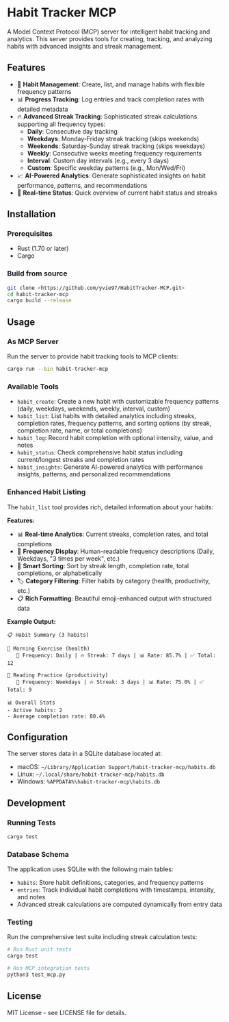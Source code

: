 # Habit Tracker MCP

A Model Context Protocol (MCP) server for intelligent habit tracking and analytics. This server provides tools for creating, tracking, and analyzing habits with advanced insights and streak management.

## Features

- 📝 **Habit Management**: Create, list, and manage habits with flexible frequency patterns
- 📊 **Progress Tracking**: Log entries and track completion rates with detailed metadata
- 🔥 **Advanced Streak Tracking**: Sophisticated streak calculations supporting all frequency types:
  - **Daily**: Consecutive day tracking
  - **Weekdays**: Monday-Friday streak tracking (skips weekends)
  - **Weekends**: Saturday-Sunday streak tracking (skips weekdays)
  - **Weekly**: Consecutive weeks meeting frequency requirements
  - **Interval**: Custom day intervals (e.g., every 3 days)
  - **Custom**: Specific weekday patterns (e.g., Mon/Wed/Fri)
- 📈 **AI-Powered Analytics**: Generate sophisticated insights on habit performance, patterns, and recommendations
- 🎯 **Real-time Status**: Quick overview of current habit status and streaks

## Installation

### Prerequisites

- Rust (1.70 or later)
- Cargo

### Build from source

```bash
git clone <https://github.com/yvie97/HabitTracker-MCP.git>
cd habit-tracker-mcp
cargo build --release
```

## Usage

### As MCP Server

Run the server to provide habit tracking tools to MCP clients:

```bash
cargo run --bin habit-tracker-mcp
```

### Available Tools

- `habit_create`: Create a new habit with customizable frequency patterns (daily, weekdays, weekends, weekly, interval, custom)
- `habit_list`: List habits with detailed analytics including streaks, completion rates, frequency patterns, and sorting options (by streak, completion rate, name, or total completions)
- `habit_log`: Record habit completion with optional intensity, value, and notes
- `habit_status`: Check comprehensive habit status including current/longest streaks and completion rates
- `habit_insights`: Generate AI-powered analytics with performance insights, patterns, and personalized recommendations

### Enhanced Habit Listing

The `habit_list` tool provides rich, detailed information about your habits:

**Features:**
- 📊 **Real-time Analytics**: Current streaks, completion rates, and total completions
- 📅 **Frequency Display**: Human-readable frequency descriptions (Daily, Weekdays, "3 times per week", etc.)
- 🔄 **Smart Sorting**: Sort by streak length, completion rate, total completions, or alphabetically
- 🏷️ **Category Filtering**: Filter habits by category (health, productivity, etc.)
- 📋 **Rich Formatting**: Beautiful emoji-enhanced output with structured data

**Example Output:**
```
📋 Habit Summary (3 habits)

🎯 Morning Exercise (health)
   📅 Frequency: Daily | 🔥 Streak: 7 days | 📊 Rate: 85.7% | ✅ Total: 12

🎯 Reading Practice (productivity)
   📅 Frequency: Weekdays | 🔥 Streak: 3 days | 📊 Rate: 75.0% | ✅ Total: 9

📊 Overall Stats
- Active habits: 2
- Average completion rate: 80.4%
```

## Configuration

The server stores data in a SQLite database located at:
- macOS: `~/Library/Application Support/habit-tracker-mcp/habits.db`
- Linux: `~/.local/share/habit-tracker-mcp/habits.db`
- Windows: `%APPDATA%\habit-tracker-mcp\habits.db`

## Development

### Running Tests

```bash
cargo test
```

### Database Schema

The application uses SQLite with the following main tables:
- `habits`: Store habit definitions, categories, and frequency patterns
- `entries`: Track individual habit completions with timestamps, intensity, and notes
- Advanced streak calculations are computed dynamically from entry data

### Testing

Run the comprehensive test suite including streak calculation tests:

```bash
# Run Rust unit tests
cargo test

# Run MCP integration tests
python3 test_mcp.py
```

## License

MIT License - see LICENSE file for details.